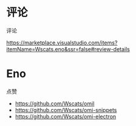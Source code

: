 # 评论

评论

https://marketplace.visualstudio.com/items?itemName=Wscats.eno&ssr=false#review-details

# Eno

点赞

- https://github.com/Wscats/omil
- https://github.com/Wscats/omi-snippets
- https://github.com/Wscats/omi-electron